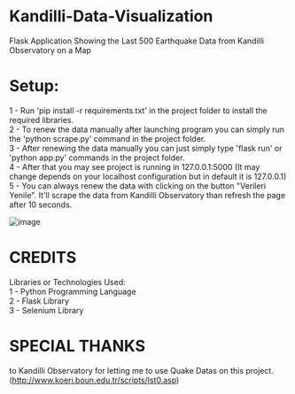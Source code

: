 # Kandilli-Data-Visualization
Flask Application Showing the Last 500 Earthquake Data from Kandilli Observatory on a Map<br>
# Setup:<br>
1 - Run 'pip install -r requirements.txt' in the project folder to install the required libraries.<br>
2 - To renew the data manually after launching program you can simply run the 'python scrape.py' command in the project folder. <br>
3 - After renewing the data manually you can just simply type 'flask run' or 'python app.py' commands in the project folder. <br>
4 - After that you may see project is running in 127.0.0.1:5000 (It may change depends on your localhost configuration but in default it is 127.0.0.1) <br>
5 - You can always renew the data with clicking on the button "Verileri Yenile". It'll scrape the data from Kandilli Observatory than refresh the page after 10 seconds.

![image](https://github.com/erenozdeN12/Kandilli-Data-Visualization/assets/79940015/861fe28d-5fb2-4ecd-bb73-fe72e76f0c2f)

# CREDITS<br>
Libraries or Technologies Used: <br> 1 - Python Programming Language <br> 2 - Flask Library <br> 3 - Selenium Library <br>
# SPECIAL THANKS <br>
to Kandilli Observatory for letting me to use Quake Datas on this project. (http://www.koeri.boun.edu.tr/scripts/lst0.asp)
